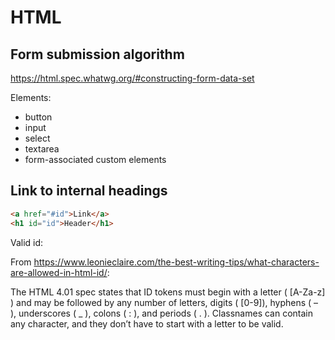 # HTML

## Form submission algorithm

https://html.spec.whatwg.org/#constructing-form-data-set

Elements:
- button
- input
- select
- textarea
- form-associated custom elements


## Link to internal headings

```html
<a href="#id">Link</a>
<h1 id="id">Header</h1>
```

Valid id:

From <https://www.leonieclaire.com/the-best-writing-tips/what-characters-are-allowed-in-html-id/>:

The HTML 4.01 spec states that ID tokens must begin with a letter (
[A-Za-z] ) and may be followed by any number of letters, digits (
[0-9]), hyphens ( – ), underscores ( _ ), colons ( : ), and periods ( .
). Classnames can contain any character, and they don’t have to start
with a letter to be valid.
